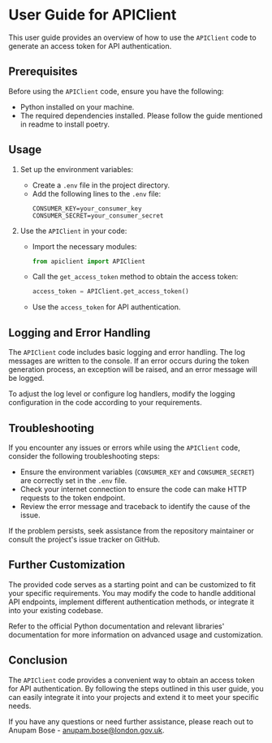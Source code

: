 # User Guide for APIClient

This user guide provides an overview of how to use the `APIClient` code to generate an access token for API authentication.

## Prerequisites

Before using the `APIClient` code, ensure you have the following:

- Python installed on your machine.
- The required dependencies installed. Please follow the guide mentioned in readme to install poetry.

## Usage


1. Set up the environment variables:
    - Create a `.env` file in the project directory.
    - Add the following lines to the `.env` file:
        ```dotenv
        CONSUMER_KEY=your_consumer_key
        CONSUMER_SECRET=your_consumer_secret
        ```

2. Use the `APIClient` in your code:
    - Import the necessary modules:
        ```python
        from apiclient import APIClient
        ```

    - Call the `get_access_token` method to obtain the access token:
        ```python
        access_token = APIClient.get_access_token()
        ```

    - Use the `access_token` for API authentication.

## Logging and Error Handling

The `APIClient` code includes basic logging and error handling. The log messages are written to the console. If an error occurs during the token generation process, an exception will be raised, and an error message will be logged.

To adjust the log level or configure log handlers, modify the logging configuration in the code according to your requirements.

## Troubleshooting

If you encounter any issues or errors while using the `APIClient` code, consider the following troubleshooting steps:

- Ensure the environment variables (`CONSUMER_KEY` and `CONSUMER_SECRET`) are correctly set in the `.env` file.
- Check your internet connection to ensure the code can make HTTP requests to the token endpoint.
- Review the error message and traceback to identify the cause of the issue.

If the problem persists, seek assistance from the repository maintainer or consult the project's issue tracker on GitHub.

## Further Customization

The provided code serves as a starting point and can be customized to fit your specific requirements. You may modify the code to handle additional API endpoints, implement different authentication methods, or integrate it into your existing codebase.

Refer to the official Python documentation and relevant libraries' documentation for more information on advanced usage and customization.

## Conclusion

The `APIClient` code provides a convenient way to obtain an access token for API authentication. By following the steps outlined in this user guide, you can easily integrate it into your projects and extend it to meet your specific needs.

If you have any questions or need further assistance, please reach out to Anupam Bose - anupam.bose@london.gov.uk.

